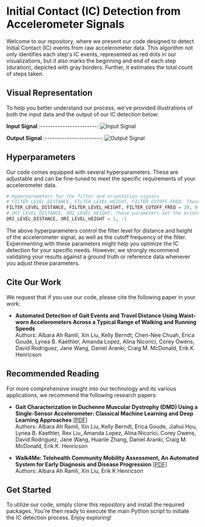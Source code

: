 # Initial Contact (IC) Detection from Accelerometer Signals 

Welcome to our repository, where we present our code designed to detect Initial Contact (IC) events from raw accelerometer data. This algorithm not only identifies each step's IC events, represented as red dots in our visualizations, but it also marks the beginning and end of each step (duration), depicted with gray borders. Further, it estimates the total count of steps taken. 

## Visual Representation

To help you better understand our process, we've provided illustrations of both the input data and the output of our IC detection below:

**Input Signal**
:-----------------------:
![Input Signal](https://albara.ramli.net/download/xin.liu/dmd/ic/in.png)

**Output Signal**
:-----------------------:
![Output Signal](https://albara.ramli.net/download/xin.liu/dmd/ic/out.png)

## Hyperparameters

Our code comes equipped with several hyperparameters. These are adjustable and can be fine-tuned to meet the specific requirements of your accelerometer data. 

```python
# Hyperparameters for the filter and orientation signals
# FILTER_LEVEL_DISTANCE, FILTER_LEVEL_HEIGHT, FILTER_CUTOFF_FREQ: These parameters determine the filter levels and cutoff frequency for the accelerometer signal.
FILTER_LEVEL_DISTANCE, FILTER_LEVEL_HEIGHT, FILTER_CUTOFF_FREQ = 30, 0.008, 0.029
# ORI_LEVEL_DISTANCE, ORI_LEVEL_HEIGHT: These parameters set the orientation levels for distance and height.
ORI_LEVEL_DISTANCE, ORI_LEVEL_HEIGHT = 1, -1
```

The above hyperparameters control the filter level for distance and height of the accelerometer signal, as well as the cutoff frequency of the filter. Experimenting with these parameters might help you optimize the IC detection for your specific needs. However, we strongly recommend validating your results against a ground truth or reference data whenever you adjust these parameters.

## Cite Our Work

We request that if you use our code, please cite the following paper in your work:

- **Automated Detection of Gait Events and Travel Distance Using Waist-worn Accelerometers Across a Typical Range of Walking and Running Speeds**\
Authors: Albara Ah Ramli, Xin Liu, Kelly Berndt, Chen-Nee Chuah, Erica Goude, Lynea B. Kaethler, Amanda Lopez, Alina Nicorici, Corey Owens, David Rodriguez, Jane Wang, Daniel Aranki, Craig M. McDonald, Erik K. Henricson

## Recommended Reading

For more comprehensive insight into our technology and its various applications, we recommend the following research papers:

- **Gait Characterization in Duchenne Muscular Dystrophy (DMD) Using a Single-Sensor Accelerometer: Classical Machine Learning and Deep Learning Approaches** [[PDF](https://example.com/link_to_second_paper)]\
Authors: Albara Ah Ramli, Xin Liu, Kelly Berndt, Erica Goude, Jiahui Hou, Lynea B. Kaethler, Rex Liu, Amanda Lopez, Alina Nicorici, Corey Owens, David Rodriguez, Jane Wang, Huanle Zhang, Daniel Aranki, Craig M. McDonald, Erik K. Henricson

- **Walk4Me: Telehealth Community Mobility Assessment, An Automated System for Early Diagnosis and Disease Progression** [[PDF](https://arxiv.org/abs/2305.05543)]\
Authors: Albara Ah Ramli, Xin Liu, Erik K Henricson

## Get Started

To utilize our code, simply clone this repository and install the required packages. You're then ready to execute the main Python script to initiate the IC detection process. Enjoy exploring!
